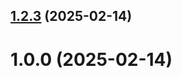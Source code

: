 ## [1.2.3](https://github.com/rmahkamov/git-extended/compare/1.0.0...1.2.3) (2025-02-14)



# 1.0.0 (2025-02-14)




